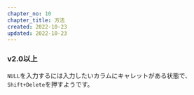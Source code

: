 ```yaml
---
chapter_no: 10
chapter_title: 方法
created: 2022-10-23
updated: 2022-10-23
---
```

### v2.0以上
`NULL`を入力するには入力したいカラムにキャレットがある状態で、`Shift+Delete`を押すようです。